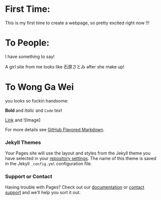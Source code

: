 
# First Time:

This is my first time to create a webpage, so pretty excited right now !!!

# To People:

I have something to say!

A girl site from me looks like 石原さとみ after she make up!

# To Wong Ga Wei

you looks so fuckin handsome:





**Bold** and _Italic_ and `Code` text

[Link](url) and ![Image]

For more details see [GitHub Flavored Markdown](https://guides.github.com/features/mastering-markdown/).

### Jekyll Themes

Your Pages site will use the layout and styles from the Jekyll theme you have selected in your [repository settings](https://github.com/sy960320/hello-world/settings). The name of this theme is saved in the Jekyll `_config.yml` configuration file.

### Support or Contact

Having trouble with Pages? Check out our [documentation](https://help.github.com/categories/github-pages-basics/) or [contact support](https://github.com/contact) and we’ll help you sort it out.
